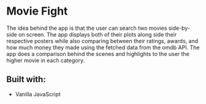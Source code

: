 # Movie Fight
The idea behind the app is that the user can search two movies side-by-side on screen. The app displays both of their plots along side their respective posters while also comparing between their ratings, awards, and how much money they made using the fetched data from the omdb API.
The app does a comparison behind the scenes and highlights to the user the higher movie in each category.

## Built with:
* Vanilla JavaScript
